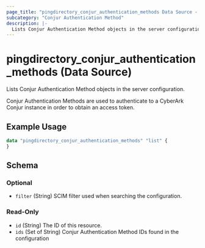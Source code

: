 ```yaml
---
page_title: "pingdirectory_conjur_authentication_methods Data Source - terraform-provider-pingdirectory"
subcategory: "Conjur Authentication Method"
description: |-
  Lists Conjur Authentication Method objects in the server configuration.
---
```


# pingdirectory_conjur_authentication_methods (Data Source)

Lists Conjur Authentication Method objects in the server configuration.

Conjur Authentication Methods are used to authenticate to a CyberArk Conjur instance in order to obtain an access token.

## Example Usage

```terraform
data "pingdirectory_conjur_authentication_methods" "list" {
}
```

<!-- schema generated by tfplugindocs -->
## Schema

### Optional

- `filter` (String) SCIM filter used when searching the configuration.

### Read-Only

- `id` (String) The ID of this resource.
- `ids` (Set of String) Conjur Authentication Method IDs found in the configuration

